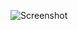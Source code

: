 ![Screenshot](https://raw.githubusercontent.com/Cryakl/Ultimate-RAT-Collection/refs/heads/main/SchoolBus/Screenshot.png)
